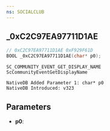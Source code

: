 ```yaml
---
ns: SOCIALCLUB
---
```

## _0xC2C97EA97711D1AE

```c
// 0xC2C97EA97711D1AE 0xF929F61D
BOOL _0xC2C97EA97711D1AE(char* p0);
```

```
SC_COMMUNITY_EVENT_GET_DISPLAY_NAME
ScCommunityEventGetDisplayName

NativeDB Added Parameter 1: char* p0
NativeDB Introduced: v323
```

## Parameters
* **p0**: 
